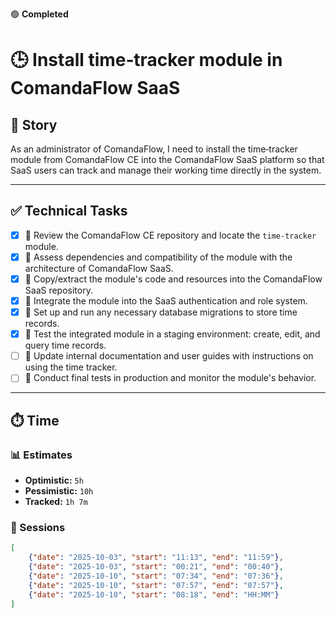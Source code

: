 <!-- STATUS_INDICATOR -->
🟢 **Completed**
<!-- /STATUS_INDICATOR -->

# 🕒 Install time‑tracker module in ComandaFlow SaaS

## 📖 Story
As an administrator of ComandaFlow, I need to install the time‑tracker module from ComandaFlow CE into the ComandaFlow SaaS platform so that SaaS users can track and manage their working time directly in the system.

---

## ✅ Technical Tasks
- [x] 📂 Review the ComandaFlow CE repository and locate the `time‑tracker` module.
- [x] 🔧 Assess dependencies and compatibility of the module with the architecture of ComandaFlow SaaS.
- [x] 📂 Copy/extract the module's code and resources into the ComandaFlow SaaS repository.
- [x] 🔧 Integrate the module into the SaaS authentication and role system.
- [x] 🔧 Set up and run any necessary database migrations to store time records.
- [x] 🧪 Test the integrated module in a staging environment: create, edit, and query time records.
- [ ] 📝 Update internal documentation and user guides with instructions on using the time tracker.
- [ ] 🧪 Conduct final tests in production and monitor the module's behavior.

---

## ⏱️ Time
### 📊 Estimates
- **Optimistic:** `5h`
- **Pessimistic:** `10h`
- **Tracked:** `1h 7m`

### 📅 Sessions
```json
[
    {"date": "2025-10-03", "start": "11:13", "end": "11:59"},
    {"date": "2025-10-03", "start": "00:21", "end": "00:40"},
    {"date": "2025-10-10", "start": "07:34", "end": "07:36"},
    {"date": "2025-10-10", "start": "07:57", "end": "07:57"},
    {"date": "2025-10-10", "start": "08:18", "end": "HH:MM"}
]
```